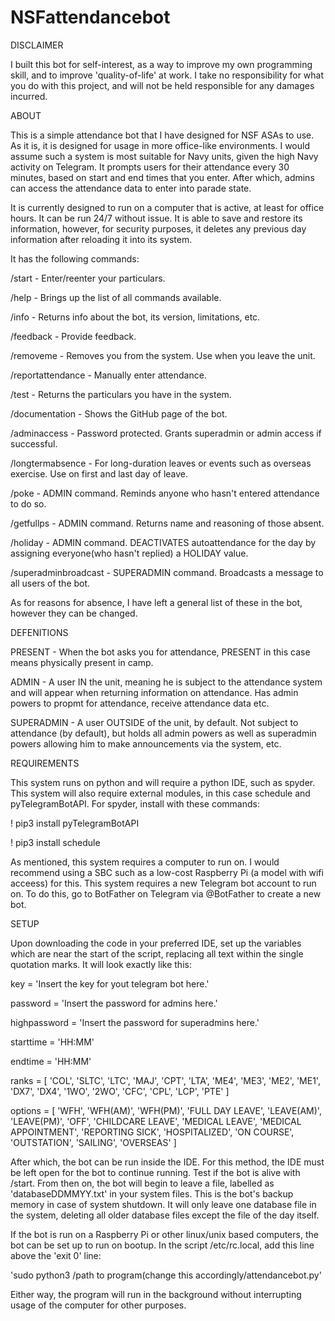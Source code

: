 # NSFattendancebot
DISCLAIMER

I built this bot for self-interest, as a way to improve my own programming skill, and to improve 'quality-of-life' at work. I take no responsibility for what you do with this project, and will not be held responsible for any damages incurred.



ABOUT

This is a simple attendance bot that I have designed for NSF ASAs to use. As it is, it is designed for usage in more office-like environments. I would assume such a system is most suitable for Navy units, given the high Navy activity on Telegram.
It prompts users for their attendance every 30 minutes, based on start and end times that you enter. After which, admins can access the attendance data to enter into parade state.

It is currently designed to run on a computer that is active, at least for office hours. It can be run 24/7 without issue. It is able to save and restore its information,
however, for security purposes, it deletes any previous day information after reloading it into its system.

It has the following commands:

/start - Enter/reenter your particulars.

/help - Brings up the list of all commands available.

/info - Returns info about the bot, its version, limitations, etc.

/feedback - Provide feedback.

/removeme - Removes you from the system. Use when you leave the unit.

/reportattendance - Manually enter attendance.

/test - Returns the particulars you have in the system.

/documentation - Shows the GitHub page of the bot.

/adminaccess - Password protected. Grants superadmin or admin access if successful.

/longtermabsence - For long-duration leaves or events such as overseas exercise. Use on first and last day of leave.

/poke - ADMIN command. Reminds anyone who hasn't entered attendance to do so.

/getfullps - ADMIN command. Returns name and reasoning of those absent.

/holiday - ADMIN command. DEACTIVATES autoattendance for the day by assigning everyone(who hasn't replied) a HOLIDAY value.

/superadminbroadcast - SUPERADMIN command. Broadcasts a message to all users of the bot.

As for reasons for absence, I have left a general list of these in the bot, however they can be changed.



DEFENITIONS

PRESENT - When the bot asks you for attendance, PRESENT in this case means physically present in camp.

ADMIN - A user IN the unit, meaning he is subject to the attendance system and will appear when returning information on attendance. Has admin powers to propmt for attendance, receive attendance data etc.

SUPERADMIN - A user OUTSIDE of the unit, by default. Not subject to attendance (by default), but holds all admin powers as well as superadmin powers allowing him to make announcements via the system, etc.



REQUIREMENTS

This system runs on python and will require a python IDE, such as spyder.
This system will also require external modules, in this case schedule and pyTelegramBotAPI. For spyder, install with these commands:

! pip3 install pyTelegramBotAPI

! pip3 install schedule

As mentioned, this system requires a computer to run on. I would recommend using a SBC such as a low-cost Raspberry Pi (a model with wifi acceess) for this.
This system requires a new Telegram bot account to run on. To do this, go to BotFather on Telegram via @BotFather to create a new bot.



SETUP

Upon downloading the code in your preferred IDE, set up the variables which are near the start of the script, replacing all text within the single quotation marks. It will look exactly like this:

key = 'Insert the key for yout telegram bot here.'

password = 'Insert the password for admins here.'

highpassword = 'Insert the password for superadmins here.'

starttime = 'HH:MM'

endtime = 'HH:MM'

ranks = [
    'COL', 'SLTC', 'LTC',
    'MAJ', 'CPT', 'LTA',
    'ME4', 'ME3', 'ME2',
    'ME1', 'DX7', 'DX4',
    '1WO', '2WO', 'CFC',
    'CPL', 'LCP', 'PTE'
    ] 
    
options = [
    'WFH', 'WFH(AM)',
    'WFH(PM)', 'FULL DAY LEAVE',
    'LEAVE(AM)', 'LEAVE(PM)',
    'OFF', 'CHILDCARE LEAVE',
    'MEDICAL LEAVE', 'MEDICAL APPOINTMENT',
    'REPORTING SICK', 'HOSPITALIZED',
    'ON COURSE', 'OUTSTATION',
    'SAILING', 'OVERSEAS'
    ]  
    
After which, the bot can be run inside the IDE. For this method, the IDE must be left open for the bot to continue running. Test if the bot is alive with /start.
From then on, the bot will begin to leave a file, labelled as 'databaseDDMMYY.txt' in your system files. This is the bot's backup memory in case of system shutdown. It will only leave one database file in the system, deleting all older database files except the file of the day itself.

If the bot is run on a Raspberry Pi or other linux/unix based computers, the bot can be set up to run on bootup. In the script /etc/rc.local, add this line above the 'exit 0' line:

'sudo python3 /path to program(change this accordingly/attendancebot.py'

Either way, the program will run in the background without interrupting usage of the computer for other purposes.
